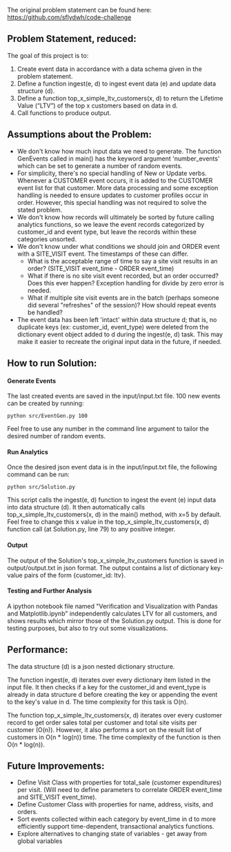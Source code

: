 The original problem statement can be found here: https://github.com/sflydwh/code-challenge


## Problem Statement, reduced:

The goal of this project is to:

1. Create event data in accordance with a data schema given in the problem statement. 
2. Define a function ingest(e, d) to ingest event data (e) and update data structure (d).
3. Define a function top_x_simple_ltv_customers(x, d) to return the Lifetime Value (“LTV”) of the top x customers based on data in d.
4. Call functions to produce output.


## Assumptions about the Problem:

- We don't know how much input data we need to generate. The function GenEvents called in main() has the keyword argument 'number_events' which can be set to generate a number of random events.
- For simplicity, there's no special handling of New or Update verbs. Whenever a CUSTOMER event occurs, it is added to the CUSTOMER event list for that customer. More data processing and some exception handling is needed to ensure updates to customer profiles occur in order. However, this special handling was not required to solve the stated problem.
- We don't know how records will ultimately be sorted by future calling analytics functions, so we leave the event records categorized by customer_id and event type, but leave the records within these categories unsorted.
- We don't know under what conditions we should join and ORDER event with a SITE_VISIT event. The timestamps of these can differ.
  - What is the acceptable range of time to say a site visit results in an order? (SITE_VISIT event_time - ORDER event_time)
  - What if there is no site visit event recorded, but an order occurred? Does this ever happen? Exception handling for divide by zero error is needed.
  - What if multiple site visit events are in the batch (perhaps someone did several "refreshes" of the session)? How should repeat events be handled?
- The event data has been left 'intact' within data structure d; that is, no duplicate keys (ex: customer_id, event_type) were deleted from the dictionary event object added to d during the ingest(e, d) task. This may make it easier to recreate the original input data in the future, if needed.


## How to run Solution:

#### Generate Events

The last created events are saved in the input/input.txt file. 100 new events can be created by running:

    python src/EventGen.py 100

Feel free to use any number in the command line argument to tailor the desired number of random events.

#### Run Analytics

Once the desired json event data is in the input/input.txt file, the following command can be run:

    python src/Solution.py

This script calls the ingest(e, d) function to ingest the event (e) input data into data structure (d). It then automatically calls top_x_simple_ltv_customers(x, d) in the main() method, with x=5 by default. Feel free to change this x value in the top_x_simple_ltv_customers(x, d) function call (at Solution.py, line 79) to any positive integer.

#### Output

The output of the Solution's top_x_simple_ltv_customers function is saved in output/output.txt in json format. The output contains a list of dictionary key-value pairs of the form {customer_id: ltv}.

#### Testing and Further Analysis

A ipython notebook file named "Verification and Visualization with Pandas and Matplotlib.ipynb" independently calculates LTV for all customers, and shows results which mirror those of the Solution.py output. This is done for testing purposes, but also to try out some visualizations.


## Performance:

The data structure (d) is a json nested dictionary structure.

The function ingest(e, d) iterates over every dictionary item listed in the input file. It then checks if a key for the customer_id and event_type is already in data structure d before creating the key or appending the event to the key's value in d. The time complexity for this task is O(n).

The function top_x_simple_ltv_customers(x, d) iterates over every customer record to get order sales total per customer and total site visits per customer (O(n)). However, it also performs a sort on the result list of customers in O(n * log(n)) time. The time complexity of the function is then O(n * log(n)).


## Future Improvements:

- Define Visit Class with properties for total_sale (customer expenditures) per visit. (Will need to define parameters to correlate ORDER event_time and SITE_VISIT event_time).
- Define Customer Class with properties for name, address, visits, and orders.
- Sort events collected within each category by event_time in d to more efficiently support time-dependent, transactional analytics functions.
- Explore alternatives to changing state of variables - get away from global variables